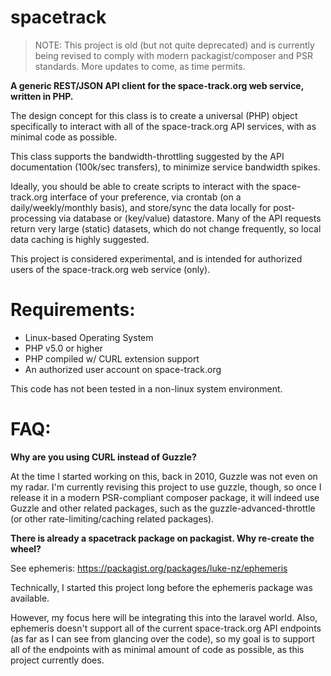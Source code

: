 spacetrack
===

> NOTE: This project is old (but not quite deprecated) and is currently being revised to comply with modern packagist/composer and PSR standards. More updates to come, as time permits.

**A generic REST/JSON API client for the space-track.org web service, written in PHP.**

The design concept for this class is to create a universal (PHP) object specifically to interact with all of the space-track.org API services, with as minimal code as possible. 

This class supports the bandwidth-throttling suggested by the API documentation (100k/sec transfers), to minimize service bandwidth spikes. 

Ideally, you should be able to create scripts to interact with the space-track.org interface of your preference, via crontab (on a daily/weekly/monthly basis), and store/sync the data locally for post-processing via database or (key/value) datastore. Many of the API requests return very large (static) datasets, which do not change frequently, so local data caching is highly suggested.

This project is considered experimental, and is intended for authorized users of the space-track.org web service (only). 

Requirements:
===

* Linux-based Operating System
* PHP v5.0 or higher
* PHP compiled w/ CURL extension support
* An authorized user account on space-track.org

This code has not been tested in a non-linux system environment.


FAQ:
===

**Why are you using CURL instead of Guzzle?**

At the time I started working on this, back in 2010, Guzzle was not even on my radar. I'm currently revising this project to use guzzle, though, so once I release it in a modern PSR-compliant composer package, it will indeed use Guzzle and other related packages, such as the guzzle-advanced-throttle (or other rate-limiting/caching related packages).

**There is already a spacetrack package on packagist. Why re-create the wheel?**

See ephemeris: https://packagist.org/packages/luke-nz/ephemeris

Technically, I started this project long before the ephemeris package was available. 

However, my focus here will be integrating this into the laravel world. Also, ephemeris doesn't support all of the current space-track.org API endpoints (as far as I can see from glancing over the code), so my goal is to support all of the endpoints with as minimal amount of code as possible, as this project currently does.
